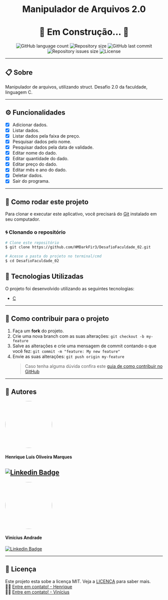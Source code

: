 <h1 align="center">Manipulador de Arquivos 2.0</h1>

<h1 align="center">
  🚧 Em Construção... 🚧
</h1>

<p align="center" >
  <img alt="GitHub language count" src="https://img.shields.io/github/languages/count/hmdarkfir3/DesafioFaculdade_02" />
  
  <img alt="Repository size" src="https://img.shields.io/github/repo-size/hmdarkfir3/DesafioFaculdade_02">
  
  <img alt="GitHub last commit" src="https://img.shields.io/github/last-commit/hmdarkfir3/DesafioFaculdade_02">
  
  <img alt="Repository issues size" src="https://img.shields.io/github/issues/hmdarkfir3/DesafioFaculdade_02">
  
  <img alt="License" src="https://img.shields.io/badge/license-MIT-blue.svg" />
</p>

---

## 📋 Sobre

Manipulador de arquivos, utilizando struct. Desafio 2.0 da faculdade, linguagem C.

---

## ⚙️ Funcionalidades

- [x] Adicionar dados.
- [x] Listar dados.
- [x] Listar dados pela faixa de preço.
- [x] Pesquisar dados pelo nome.
- [x] Pesquisar dados pela data de validade.
- [x] Editar nome do dado.
- [x] Editar quantidade do dado.
- [x] Editar preço do dado.
- [x] Editar mês e ano do dado.
- [x] Deletar dados.
- [x] Sair do programa.

---

## 📂 Como rodar este projeto

Para clonar e executar este aplicativo, você precisará do [Git](https://git-scm.com) instalado em seu computador.

### 🌀 Clonando o repositório

```bash
# Clone este repositório
$ git clone https://github.com/HMDarkFir3/DesafioFaculdade_02.git

# Acesse a pasta do projeto no terminal/cmd
$ cd DesafioFaculdade_02
```

## 🚀 Tecnologias Utilizadas

O projeto foi desenvolvido utilizando as seguintes tecnologias:

- [C](https://docs.microsoft.com/pt-br/cpp/?view=msvc-160)

---

## 💪 Como contribuir para o projeto

1. Faça um **fork** do projeto.
2. Crie uma nova branch com as suas alterações: `git checkout -b my-feature`
3. Salve as alterações e crie uma mensagem de commit contando o que você fez: `git commit -m "feature: My new feature"`
4. Envie as suas alterações: `git push origin my-feature`
   > Caso tenha alguma dúvida confira este [guia de como contribuir no GitHub](https://github.com/firstcontributions/first-contributions)

---

## 🧑 Autores

<img style="border-radius: 50%;" src="https://github.com/HMDarkFir3.png" width="150px;" alt=""/>
<h4>Henrique Luís Oliveira Marques</h4>

## [![Linkedin Badge](https://img.shields.io/badge/-Henrique-blue?style=flat-square&logo=Linkedin&logoColor=white&link=https://www.linkedin.com/in/henrique-luís-oliveira-marques-3406361a7/)](https://www.linkedin.com/in/henrique-luís-oliveira-marques-3406361a7/)

<img style="border-radius: 50%;" src="https://media-exp3.licdn.com/dms/image/C5603AQGctH94qrj_WA/profile-displayphoto-shrink_400_400/0/1599742973448?e=1628726400&v=beta&t=b8jLA-Vo3XUuRSs1_3tENWHDt4_g6h3NkycIB5Ltj0I" width="150px;" alt=""/>
<h4>Vinícius Andrade</h4>

[![Linkedin Badge](https://img.shields.io/badge/-Vinícius-blue?style=flat-square&logo=Linkedin&logoColor=white&link=https://www.linkedin.com/in/vinícius-andrade-a671491b3/)](https://www.linkedin.com/in/vinícius-andrade-a671491b3/)

---

## 📝 Licença

Este projeto esta sobe a licença MIT. Veja a [LICENÇA](./LICENSE) para saber mais.
<br>
👋🏽 [Entre em contato! - Henrique](https://www.linkedin.com/in/henrique-luís-oliveira-marques-3406361a7/)
<br>
👋🏽 [Entre em contato! - Vinícius](https://www.linkedin.com/in/vinícius-andrade-a671491b3/)
